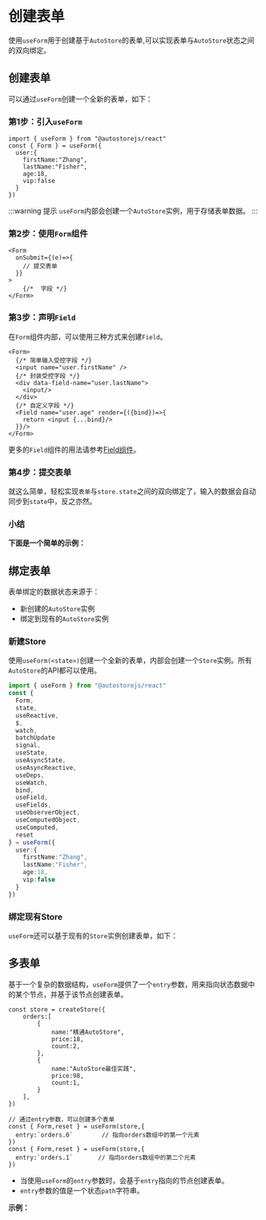 
# 创建表单

使用`useForm`用于创建基于`AutoStore`的表单,可以实现表单与`AutoStore`状态之间的双向绑定。

## 创建表单

可以通过`useForm`创建一个全新的表单，如下：

### 第1步：引入`useForm`

```tsx
import { useForm } from "@autostorejs/react"
const { Form } = useForm({
  user:{
    firstName:"Zhang",
    lastName:"Fisher",
    age:18,
    vip:false 
  }  
}) 
```

:::warning 提示
`useForm`内部会创建一个`AutoStore`实例，用于存储表单数据。
::: 


### 第2步：使用`Form`组件

```tsx
<Form  
  onSubmit={(e)=>{
    // 提交表单
  }}
>
    {/*  字段 */}
</Form>
```

### 第3步：声明`Field`

在`Form`组件内部，可以使用三种方式来创建`Field`。

```tsx
<Form>
  {/* 简单输入受控字段 */}
  <input name="user.firstName" />
  {/* 封装受控字段 */}
  <div data-field-name="user.lastName">
    <input/>
  </div>
  {/* 自定义字段 */}
  <Field name="user.age" render={({bind})=>{
    return <input {...bind}/>
  }}/>
</Form>
```

更多的`Field`组件的用法请参考[Field组件](/guide/form/field/component.md)。

### 第4步：提交表单

就这么简单，轻松实现`表单`与`store.state`之间的双向绑定了，输入的数据会自动同步到`state`中，反之亦然。

### 小结

**下面是一个简单的示例：**

<demo react="form/form/base.tsx"/>


## 绑定表单

表单绑定的数据状态来源于：

- 新创建的`AutoStore`实例
- 绑定到现有的`AutoStore`实例

### 新建Store

使用`useForm(<state>)`创建一个全新的表单，内部会创建一个`Store`实例。所有`AutoStore`的API都可以使用。

```ts
import { useForm } from "@autostorejs/react"
const { 
  Form,
  state,
  useReactive,
  $,
  watch,
  batchUpdate
  signal,
  useState,    
  useAsyncState,     
  useAsyncReactive,
  useDeps,           
  useWatch,          
  bind,              
  useField,          
  useFields,         
  useObserverObject, 
  useComputedObject, 
  useComputed,       
  reset
} = useForm({
  user:{
    firstName:"Zhang",
    lastName:"Fisher",
    age:18,
    vip:false 
  }  
}) 
```

### 绑定现有Store

`useForm`还可以基于现有的`Store`实例创建表单，如下：

<demo react="form/form/fromStore.tsx" />


## 多表单

基于一个复杂的数据结构，`useForm`提供了一个`entry`参数，用来指向状态数据中的某个节点，并基于该节点创建表单。

```tsx {17-28}
const store = createStore({
    orders:[
        {
            name:"精通AutoStore",
            price:18,
            count:2,
        },
        {
            name:"AutoStore最佳实践",
            price:98,
            count:1,
        }
    ],
}) 

// 通过entry参数，可以创建多个表单
const { Form,reset } = useForm(store,{
  entry:`orders.0`        // 指向orders数组中的第一个元素
})
const { Form,reset } = useForm(store,{
  entry:`orders.1`       // 指向orders数组中的第二个元素
})
```

- 当使用`useForm`的`entry`参数时，会基于`entry`指向的节点创建表单。
- `entry`参数的值是一个状态`path`字符串。

**示例：**

<demo react="form/form/multiForm.tsx" />
